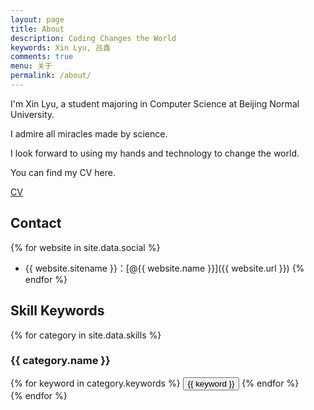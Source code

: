 ```yaml
---
layout: page
title: About
description: Coding Changes the World
keywords: Xin Lyu, 吕鑫
comments: true
menu: 关于
permalink: /about/
---
```


I'm Xin Lyu, a student majoring in Computer Science at Beijing Normal University.

I admire all miracles made by science.

I look forward to using my hands and technology to change the world.

You can find my CV here.

[CV](https://lvxiaoxin.github.io/CV.pdf)


## Contact

{% for website in site.data.social %}
* {{ website.sitename }}：[@{{ website.name }}]({{ website.url }})
{% endfor %}

## Skill Keywords

{% for category in site.data.skills %}
### {{ category.name }}
<div class="btn-inline">
{% for keyword in category.keywords %}
<button class="btn btn-outline" type="button">{{ keyword }}</button>
{% endfor %}
</div>
{% endfor %}
